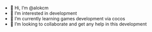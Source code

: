 - 👋 Hi, I’m @alokcm
- 👀 I’m interested in development
- 🌱 I’m currently learning games development via cocos
- 💞️ I’m looking to collaborate and get any help in this development

<!---
alokcm/alokcm is a ✨ special ✨ repository because its `README.md` (this file) appears on your GitHub profile.
You can click the Preview link to take a look at your changes.
--->
